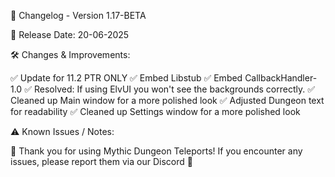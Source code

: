 📜 Changelog - Version 1.17-BETA

📅 Release Date: 20-06-2025

🛠️ Changes & Improvements:

✅ Update for 11.2 PTR ONLY
✅ Embed Libstub
✅ Embed CallbackHandler-1.0
✅ Resolved: If using ElvUI you won't see the backgrounds correctly.
✅ Cleaned up Main window for a more polished look
✅ Adjusted Dungeon text for readability
✅ Cleaned up Settings window for a more polished look

⚠️ Known Issues / Notes:



🚀 Thank you for using Mythic Dungeon Teleports! If you encounter any issues, please report them via our Discord 🚀

